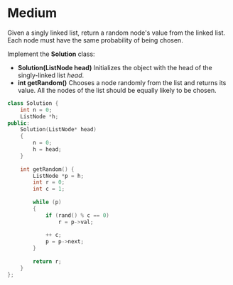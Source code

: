# Medium

Given a singly linked list, return a random node's value from the linked list. Each node must have the same probability of being chosen.

Implement the **Solution** class:

- **Solution(ListNode head)** Initializes the object with the head of the singly-linked list $head$.
- **int getRandom()** Chooses a node randomly from the list and returns its value. All the nodes of the list should be equally likely to be chosen.

```cpp
class Solution {
    int n = 0;
    ListNode *h;
public:
    Solution(ListNode* head) 
    {
        n = 0;
        h = head;
    }
    
    int getRandom() {
        ListNode *p = h;
        int r = 0;
        int c = 1;
        
        while (p)
        {
            if (rand() % c == 0)
                r = p->val;
            
            ++ c;
            p = p->next;
        }
        
        return r;
    }
};
```
